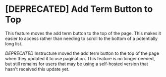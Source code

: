 # [DEPRECATED] Add Term Button to Top

This feature moves the add term button to the top of the page. This makes it easier to access rather than needing to scroll to the bottom of a potentially long list.

_DEPRECATED_
Instructure moved the add term button to the top of the page when they updated it to use pagination. This feature is no longer needed, but still remains for users that may be using a self-hosted version that hasn't received this update yet.

